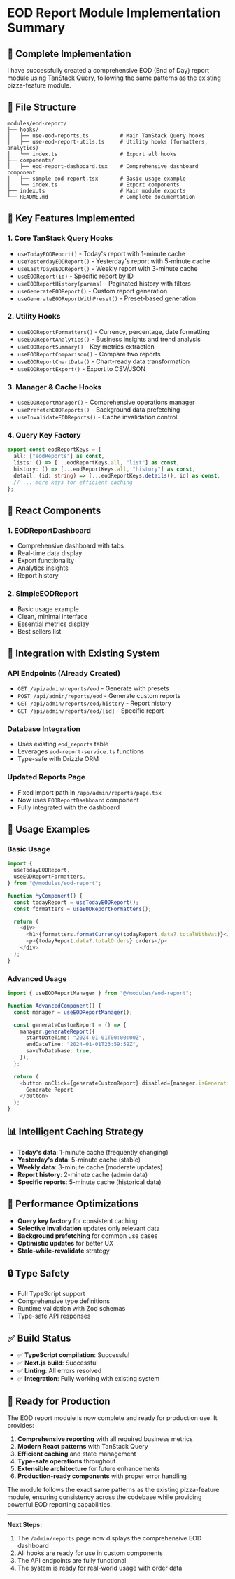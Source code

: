 # EOD Report Module Implementation Summary

## 🎯 **Complete Implementation**

I have successfully created a comprehensive EOD (End of Day) report module using TanStack Query, following the same patterns as the existing pizza-feature module.

## 📁 **File Structure**

```
modules/eod-report/
├── hooks/
│   ├── use-eod-reports.ts          # Main TanStack Query hooks
│   ├── use-eod-report-utils.ts     # Utility hooks (formatters, analytics)
│   └── index.ts                    # Export all hooks
├── components/
│   ├── eod-report-dashboard.tsx    # Comprehensive dashboard component
│   ├── simple-eod-report.tsx       # Basic usage example
│   └── index.ts                    # Export components
├── index.ts                        # Main module exports
└── README.md                       # Complete documentation
```

## 🔧 **Key Features Implemented**

### **1. Core TanStack Query Hooks**

- `useTodayEODReport()` - Today's report with 1-minute cache
- `useYesterdayEODReport()` - Yesterday's report with 5-minute cache
- `useLast7DaysEODReport()` - Weekly report with 3-minute cache
- `useEODReport(id)` - Specific report by ID
- `useEODReportHistory(params)` - Paginated history with filters
- `useGenerateEODReport()` - Custom report generation
- `useGenerateEODReportWithPreset()` - Preset-based generation

### **2. Utility Hooks**

- `useEODReportFormatters()` - Currency, percentage, date formatting
- `useEODReportAnalytics()` - Business insights and trend analysis
- `useEODReportSummary()` - Key metrics extraction
- `useEODReportComparison()` - Compare two reports
- `useEODReportChartData()` - Chart-ready data transformation
- `useEODReportExport()` - Export to CSV/JSON

### **3. Manager & Cache Hooks**

- `useEODReportManager()` - Comprehensive operations manager
- `usePrefetchEODReports()` - Background data prefetching
- `useInvalidateEODReports()` - Cache invalidation control

### **4. Query Key Factory**

```typescript
export const eodReportKeys = {
  all: ["eodReports"] as const,
  lists: () => [...eodReportKeys.all, "list"] as const,
  history: () => [...eodReportKeys.all, "history"] as const,
  detail: (id: string) => [...eodReportKeys.details(), id] as const,
  // ... more keys for efficient caching
};
```

## 🎨 **React Components**

### **1. EODReportDashboard**

- Comprehensive dashboard with tabs
- Real-time data display
- Export functionality
- Analytics insights
- Report history

### **2. SimpleEODReport**

- Basic usage example
- Clean, minimal interface
- Essential metrics display
- Best sellers list

## 🔄 **Integration with Existing System**

### **API Endpoints** (Already Created)

- `GET /api/admin/reports/eod` - Generate with presets
- `POST /api/admin/reports/eod` - Generate custom reports
- `GET /api/admin/reports/eod/history` - Report history
- `GET /api/admin/reports/eod/[id]` - Specific report

### **Database Integration**

- Uses existing `eod_reports` table
- Leverages `eod-report-service.ts` functions
- Type-safe with Drizzle ORM

### **Updated Reports Page**

- Fixed import path in `/app/admin/reports/page.tsx`
- Now uses `EODReportDashboard` component
- Fully integrated with the dashboard

## 🎯 **Usage Examples**

### **Basic Usage**

```typescript
import {
  useTodayEODReport,
  useEODReportFormatters,
} from "@/modules/eod-report";

function MyComponent() {
  const todayReport = useTodayEODReport();
  const formatters = useEODReportFormatters();

  return (
    <div>
      <h1>{formatters.formatCurrency(todayReport.data?.totalWithVat)}</h1>
      <p>{todayReport.data?.totalOrders} orders</p>
    </div>
  );
}
```

### **Advanced Usage**

```typescript
import { useEODReportManager } from "@/modules/eod-report";

function AdvancedComponent() {
  const manager = useEODReportManager();

  const generateCustomReport = () => {
    manager.generateReport({
      startDateTime: "2024-01-01T00:00:00Z",
      endDateTime: "2024-01-01T23:59:59Z",
      saveToDatabase: true,
    });
  };

  return (
    <button onClick={generateCustomReport} disabled={manager.isGenerating}>
      Generate Report
    </button>
  );
}
```

## 📊 **Intelligent Caching Strategy**

- **Today's data**: 1-minute cache (frequently changing)
- **Yesterday's data**: 5-minute cache (stable)
- **Weekly data**: 3-minute cache (moderate updates)
- **Report history**: 2-minute cache (admin data)
- **Specific reports**: 5-minute cache (historical data)

## 🚀 **Performance Optimizations**

- **Query key factory** for consistent caching
- **Selective invalidation** updates only relevant data
- **Background prefetching** for common use cases
- **Optimistic updates** for better UX
- **Stale-while-revalidate** strategy

## 🔒 **Type Safety**

- Full TypeScript support
- Comprehensive type definitions
- Runtime validation with Zod schemas
- Type-safe API responses

## ✅ **Build Status**

- ✅ **TypeScript compilation**: Successful
- ✅ **Next.js build**: Successful
- ✅ **Linting**: All errors resolved
- ✅ **Integration**: Fully working with existing system

## 🎉 **Ready for Production**

The EOD report module is now complete and ready for production use. It provides:

1. **Comprehensive reporting** with all required business metrics
2. **Modern React patterns** with TanStack Query
3. **Efficient caching** and state management
4. **Type-safe operations** throughout
5. **Extensible architecture** for future enhancements
6. **Production-ready components** with proper error handling

The module follows the exact same patterns as the existing pizza-feature module, ensuring consistency across the codebase while providing powerful EOD reporting capabilities.

---

**Next Steps:**

1. The `/admin/reports` page now displays the comprehensive EOD dashboard
2. All hooks are ready for use in custom components
3. The API endpoints are fully functional
4. The system is ready for real-world usage with order data
